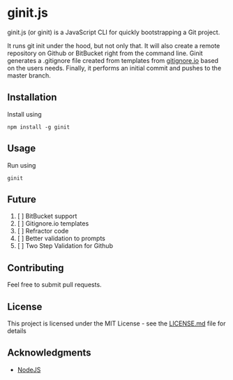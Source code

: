 # ginit.js
ginit.js (or ginit) is a JavaScript CLI for quickly bootstrapping a Git project.

It runs git init under the hood, but not only that. 
It will also create a remote repository on Github or BitBucket right from the command line.
Ginit generates a .gitignore file  created from templates from [gitignore.io](https://www.gitignore.io/) based on the users needs.
Finally, it performs an initial commit and pushes to the master branch.

## Installation

Install using

    npm install -g ginit
    
## Usage

Run using

    ginit

## Future
1. [ ] BitBucket support
2. [ ] Gitignore.io templates
3. [ ] Refractor code
4. [ ] Better validation to prompts
5. [ ] Two Step Validation for Github

## Contributing

Feel free to submit pull requests.

## License

This project is licensed under the MIT License - see the 
[LICENSE.md](https://github.com/jasonCodeng/ginit/blob/master/LICENSE.md) file for details

## Acknowledgments

* [NodeJS](https://nodejs.org/)
